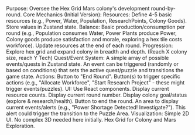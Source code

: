 Purpose: Oversee the Hex Grid Mars colony's development round-by-round.
Core Mechanics (Initial Version):
Resources: Define 4-5 basic resources (e.g., Power, Water, Population, ResearchPoints, Colony Goods). Store values in Zustand state.
Balance: Basic production/consumption per round (e.g., Population consumes Water, Power Plants produce Power, Colony goods produce satisfaction and morale, exploring a hex tile costs workforce). Update resources at the end of each round.
Progression: Explore hex grid and expand colony in breadth and depth. (Reach X colony size, reach Y Tech)
Quest/Event System: A simple array of possible events/quests in Zustand state. An event can be triggered (randomly or based on conditions) that sets the active quest/puzzle and transitions the game state.
Actions: Button to "End Round". Button(s) to trigger specific actions (e.g., "Allocate Workforce", "Start Research Project" - these might trigger events/puzzles).
UI:
Use React components.
Display current resource counts.
Display current round number.
Display colony goal/status (explore & research/health).
Button to end the round.
An area to display current events/alerts (e.g., "Power Shortage Detected! Investigate?"). This alert could trigger the transition to the Puzzle Area.
Visualization: Simple 2D UI. No complex 3D needed here initially. Hex Grid for Colony and Mars Exploration. 